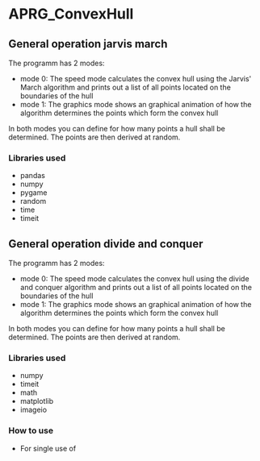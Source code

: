 # APRG_ConvexHull

## General operation jarvis march

The programm has 2 modes:
- mode 0: The speed mode
  calculates the convex hull using the Jarvis' March algorithm and prints out a list of all points located on the boundaries of the hull
- mode 1: The graphics mode
  shows an graphical animation of how the algorithm determines the points which form the convex hull

In both modes you can define for how many points a hull shall be determined. The points are then derived at random.

### Libraries used

- pandas
- numpy
- pygame
- random
- time
- timeit

## General operation divide and conquer

The programm has 2 modes:
- mode 0: The speed mode
  calculates the convex hull using the divide and conquer algorithm and prints out a list of all points located on the boundaries of the hull
- mode 1: The graphics mode
  shows an graphical animation of how the algorithm determines the points which form the convex hull

In both modes you can define for how many points a hull shall be determined. The points are then derived at random.

### Libraries used

- numpy
- timeit
- math
- matplotlib
- imageio

### How to use

- For single use of 